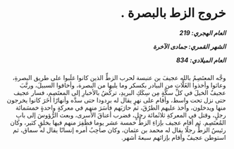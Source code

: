 <h1 dir="rtl">خروج الزط بالبصرة .</h1>

<h5 dir="rtl">العام الهجري:  219

الشهر القمري: جمادى الآخرة

العام الميلادي: 834</h5>

<p dir="rtl">وجَّه المعتَصِمُ بالله عجيفَ بن عنبسة لحرب الزطِّ الذين كانوا غلَبوا على طريق البصرةِ، وعاثوا وأخذوا الغَلَّات من البيادر بكسكر وما يليها من البصرة، وأخافوا السبيلَ، ورتَّبَ عجيفٌ الخيلَ في كلِّ سكَّةٍ مِن سِكَكِ البريدِ، تركُضُ بالأخبارِ إلى المعتَصِم، فسار عجيف حتى نزل تحت واسط، وأقام على نهرٍ يقال له بردودا حتى سدَّه وأنهارًا أخَرَ كانوا يخرجون منها ويدخلون، وأخذ عليهم الطرُقَ، ثم حارَبَهم فأسَرَ منهم في معركةٍ واحدةٍ خمسَمائة رجلٍ، وقتل في المعركةِ ثلاثَمائة رجلٍ، فضرب أعناقَ الأَسرى، وبعث الرُّؤوسَ إلى بابِ المُعتَصِم. ثم أقام عجيف بإزاءِ الزطِّ خمسة عشر يوما فظَفِرَ منهم فيها بخلقٍ كثير، وكان رئيسُ الزطِّ رجلًا يقال له محمد بن عثمان، وكان صاحِبُ أمره إنسانًا يقال له سماق، ثم استوطن عجيفٌ وأقام بإزائهم سبعةَ أشهر.</p></br>
